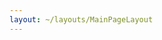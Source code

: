 ```yaml
---
layout: ~/layouts/MainPageLayout
---
```


<template v-slot:title>

## Media

</template>

<submenu>

<template v-slot:content-center>

<g-link orange to="/community">Overview</g-link>

<g-link blue to="/committees">Committees</g-link>

<g-link yellow to="/podcast">Podcasts</g-link>

<g-link red to="/media">Media</g-link>

</template>

</submenu>

<single-column>

<template>

<grid columns="3">

<media-card tag="podcast" title="Private Smart Contracts: Pomp Podcast" src="media-card/image1.png" to="https://www.youtube.com/watch?v=Kx9hb3U7pfs" cta="Watch Now"></media-card>

<media-card tag="podcast" title="Secret Network on The Defiant Podcast" src="media-card/image2.png" to="https://anchor.fm/thedefiant/episodes/Privacy-Might-be-the-Only-Thing-Left-That-Makes-Web-3-0-a-Viable-Alternative-Tor-Bair-of-Secret-Foundation-el9n52" cta="Listen Now"></media-card>

<media-card tag="video" title="zkp-privacy Summit: Secret Contracts" src="media-card/privacysummit.png" to="https://www.crowdcast.io/e/zkp-privacy-summit/5" cta="Watch Now"></media-card>

<media-card tag="video" title="Defi Privacy Is Here: Ivan on Tech" src="media-card/image3.png" to="https://www.youtube.com/watch?v=rvkMPcMK_7Ah" cta="Watch Now"></media-card>

<media-card tag="video" title="Sharing Secrets Ep. 2 - Ed Moncada" src="media-card/image4.png" to="https://www.youtube.com/watch?v=7JL5N8R2HKI" cta="Watch Now"></media-card>

<media-card tag="video" title="Increasing Blockchain Adoption with Privacy" src="media-card/image5.png" to="https://www.youtube.com/watch?v=7-eUMvH84mU" cta="Watch Now"></media-card>

<media-card tag="video" title="Secret Tokens Explained" src="media-card/image6.png" to="https://www.youtube.com/watch?v=fkgy83Hu8Bc" cta="Watch Now"></media-card>

<media-card tag="video" title="Introducing Secret Network" src="media-card/image7.png" to="https://www.youtube.com/watch?v=c70BBVUCxxk" cta="Watch Now"></media-card>

<media-card tag="video" title="Sharing Secrets Ep. 0 - What is a Secret?" src="media-card/image8.png" to="https://www.youtube.com/watch?v=Jk7kV1ph-FQ" cta="Watch Now"></media-card>

</grid>

</template>

</single-column>
